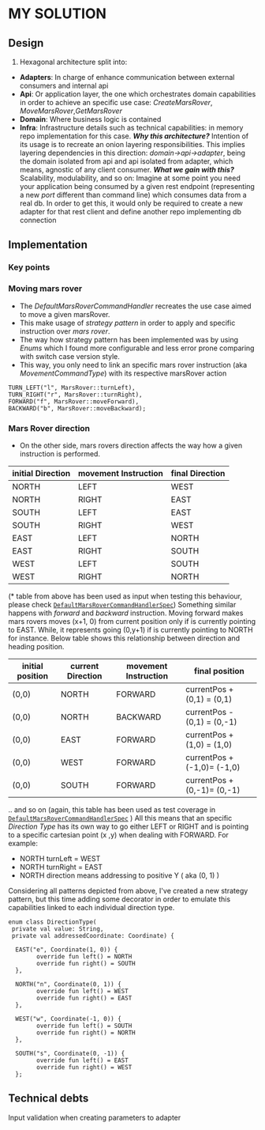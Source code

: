# MY SOLUTION
## Design

 1. Hexagonal architecture split into:
- **Adapters**: In charge of enhance communication between external consumers and internal api
- **Api**: Or application layer, the one which orchestrates domain capabilities in order to achieve an specific use case: _CreateMarsRover_, _MoveMarsRover_,_GetMarsRover_
- **Domain**: Where business logic is contained
- **Infra**: Infrastructure details such as technical capabilities: in memory repo implementation for this case.
**_Why this architecture?_**
Intention of its usage  is to recreate an onion layering responsibilities. This implies layering dependencies in this direction: _domain->api->adapter_, being the domain isolated from api and api isolated from adapter, which means, agnostic of any client consumer. 
**_What we gain with this?_**
 Scalability, modulability, and so on: Imagine at some point you need your application being consumed by a given rest endpoint (representing a new _port_ different than command line) which consumes data from a real db. In order to get this, it would only be required to create a new adapter for that rest client and define another repo implementing db connection 

## Implementation
### Key points
### Moving mars rover
-  The _DefaultMarsRoverCommandHandler_ recreates the use case aimed to move a given marsRover. 
- This make usage of _strategy pattern_ in order to apply and specific instruction over _mars rover_.
- The way how strategy pattern has been implemented was by using _Enums_ which I found more configurable and less error prone comparing with switch case version style. 
- This way, you only need to link an specific mars rover instruction (aka _MovementCommandType_) with its respective marsRover action
```
TURN_LEFT("l", MarsRover::turnLeft),  
TURN_RIGHT("r", MarsRover::turnRight),  
FORWARD("f", MarsRover::moveForward),  
BACKWARD("b", MarsRover::moveBackward);
```
###  Mars Rover direction
- On the other side, mars rovers direction affects the way how a given instruction is performed. 

|initial Direction | movement Instruction | final Direction  |
|--|--|--|
|NORTH | LEFT | WEST  |
|NORTH | RIGHT | EAST | 
|SOUTH | LEFT | EAST  |
|SOUTH | RIGHT | WEST  |
|EAST | LEFT | NORTH  |
|EAST | RIGHT | SOUTH  |
|WEST | LEFT | SOUTH  |
|WEST | RIGHT | NORTH|

(* table from above has been used as input when testing this behaviour, please check [`DefaultMarsRoverCommandHandlerSpec`](https://github.com/dmorenoh/marsrover/blob/master/src/test/groovy/marsrover/api/commandhandler/DefaultMarsRoverCommandHandlerSpec.groovy))
Something similar happens with _forward_ and _backward_ instruction. Moving forward makes mars rovers moves (x+1, 0) from current position only if is currently pointing to EAST. While, it represents going (0,y+1) if is currently pointing to NORTH for instance. Below table shows this relationship between direction and heading position.

|initial position |current Direction | movement Instruction | final position  |
|--|--|--|--|
|(0,0)|NORTH|FORWARD|currentPos + (0,1) = (0,1) |
|(0,0)|NORTH|BACKWARD|currentPos - (0,1) = (0,-1) |
|(0,0)|EAST|FORWARD|currentPos + (1,0) = (1,0)|
|(0,0)|WEST|FORWARD|currentPos + (-1,0)= (-1,0)|
|(0,0)|SOUTH|FORWARD|currentPos + (0,-1)= (0,-1)|

.. and so on (again, this table has been used as test coverage in [`DefaultMarsRoverCommandHandlerSpec`](https://github.com/dmorenoh/marsrover/blob/master/src/test/groovy/marsrover/api/commandhandler/DefaultMarsRoverCommandHandlerSpec.groovy) )
All this means that an specific _Direction Type_ has its own way to go either LEFT or RIGHT and is pointing to a specific cartesian point (x ,y) when dealing with FORWARD. For example: 
- NORTH turnLeft = WEST 
- NORTH turnRight = EAST
- NORTH direction means addressing to positive Y ( aka  (0, 1) )

Considering all patterns depicted from above, I've created a new strategy pattern, but this time adding some decorator in order to emulate this capabilities linked to each individual direction type. 
```
enum class DirectionType(
 private val value: String,  
 private val addressedCoordinate: Coordinate) {  
  
  EAST("e", Coordinate(1, 0)) {  
        override fun left() = NORTH  
        override fun right() = SOUTH  
  },  
  
  NORTH("n", Coordinate(0, 1)) {  
        override fun left() = WEST  
        override fun right() = EAST  
  },  
  
  WEST("w", Coordinate(-1, 0)) {  
        override fun left() = SOUTH  
        override fun right() = NORTH  
  },  
  
  SOUTH("s", Coordinate(0, -1)) {  
        override fun left() = EAST  
        override fun right() = WEST  
  };
```

## Technical debts
Input validation when creating parameters to adapter



 


